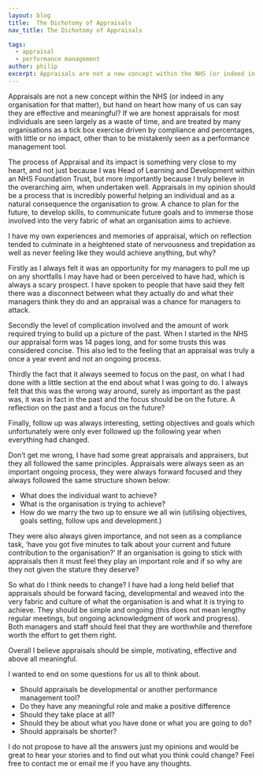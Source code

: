 ```yaml
---
layout: blog
title:  The Dichotomy of Appraisals
nav_title: The Dichotomy of Appraisals

tags:
  - appraisal
  - performance management
author: philip
excerpt: Appraisals are not a new concept within the NHS (or indeed in any organisation for that matter), but hand on heart how many of us can say they are effective and meaningful? If we are honest appraisals for most individuals are seen largely as a waste of time, and are treated by many organisations as a tick box exercise driven by compliance and percentages, with little or no impact, other than to be mistakenly seen as a performance management tool.
---
```


Appraisals are not a new concept within the NHS (or indeed in any organisation for that matter), but hand on heart how many of us can say they are effective and meaningful? If we are honest appraisals for most individuals are seen largely as a waste of time, and are treated by many organisations as a tick box exercise driven by compliance and percentages, with little or no impact, other than to be mistakenly seen as a performance management tool.

The process of Appraisal and its impact is something very close to my heart, and not just because I was Head of Learning and Development within an NHS Foundation Trust, but more importantly because I truly believe in the overarching aim, when undertaken well. Appraisals in my opinion should be a process that is incredibly powerful helping an individual and as a natural consequence the organisation to grow. A chance to plan for the future, to develop skills, to communicate future goals and to immerse those involved into the very fabric of what an organisation aims to achieve.

I have my own experiences and memories of appraisal, which on reflection tended to culminate in a heightened state of nervousness and trepidation as well as never feeling like they would achieve anything, but why?

Firstly as I always felt it was an opportunity for my managers to pull me up on any shortfalls I may have had or been perceived to have had, which is always a scary prospect.  I have spoken to people that have said they felt there was a disconnect between what they actually do and what their managers think they do and an appraisal was a chance for managers to attack.

Secondly the level of complication involved and the amount of work required trying to build up a picture of the past. When I started in the NHS our appraisal form was 14 pages long, and for some trusts this was considered concise. This also led to the feeling that an appraisal was truly a once a year event and not an ongoing process.

Thirdly the fact that it always seemed to focus on the past, on what I had done with a little section at the end about what I was going to do.  I always felt that this was the wrong way around, surely as important as the past was, it was in fact in the past and the focus should be on the future. A reflection on the past and a focus on the future?

Finally, follow up was always interesting, setting objectives and goals which unfortunately were only ever followed up the following year when everything had changed.

Don’t get me wrong, I have had some great appraisals and appraisers, but they all followed the same principles. Appraisals were always seen as an important ongoing process, they were always forward focused and they always followed the same structure shown below:

* What does the individual want to achieve?
* What is the organisation is trying to achieve?
* How do we marry the two up to ensure we all win (utilising objectives, goals setting, follow ups and development.)

They were also always given importance, and not seen as a compliance task, ‘have you got five minutes to talk about your current and future contribution to the organisation?’ If an organisation is going to stick with appraisals then it must feel they play an important role and if so why are they not given the stature they deserve?

So what do I think needs to change? I have had a long held belief that appraisals should be forward facing, developmental and weaved into the very fabric and culture of what the organisation is and what it is trying to achieve. They should be simple and ongoing (this does not mean lengthy regular meetings, but ongoing acknowledgment of work and progress). Both managers and staff should feel that they are worthwhile and therefore worth the effort to get them right.

Overall I believe appraisals should be simple, motivating, effective and above all meaningful.

I wanted to end on some questions for us all to think about.

* Should appraisals be developmental or another performance management tool?
* Do they have any meaningful role and make a positive difference
* Should they take place at all?
* Should they be about what you have done or what you are going to do?
* Should appraisals be shorter?

I do not propose to have all the answers just my opinions and would be great to hear your stories and to find out what you think could change?  Feel free to contact me or email me if you have any thoughts.

